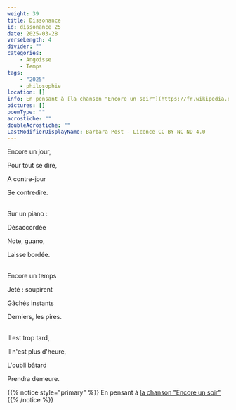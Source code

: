 ```yaml
---
weight: 39
title: Dissonance
id: dissonance_25
date: 2025-03-28
verseLength: 4
divider: ""
categories:
    - Angoisse
    - Temps
tags:
    - "2025"
    - philosophie
location: []
info: En pensant à [la chanson "Encore un soir"](https://fr.wikipedia.org/wiki/Encore_un_soir_(chanson))
pictures: []
poemType: ""
acrostiche: ""
doubleAcrostiche: ""
LastModifierDisplayName: Barbara Post - Licence CC BY-NC-ND 4.0
---
```

Encore un jour,

Pour tout se dire,

A contre-jour

Se contredire.

 \
Sur un piano :

Désaccordée

Note, guano,

Laisse bordée.

 \
Encore un temps

Jeté : soupirent

Gâchés instants

Derniers, les pires.

 \
Il est trop tard,

Il n'est plus d'heure,

L'oubli bâtard

Prendra demeure.

{{% notice style="primary" %}}
En pensant à [la chanson "Encore un soir"](https://fr.wikipedia.org/wiki/Encore_un_soir_(chanson))
{{% /notice %}}